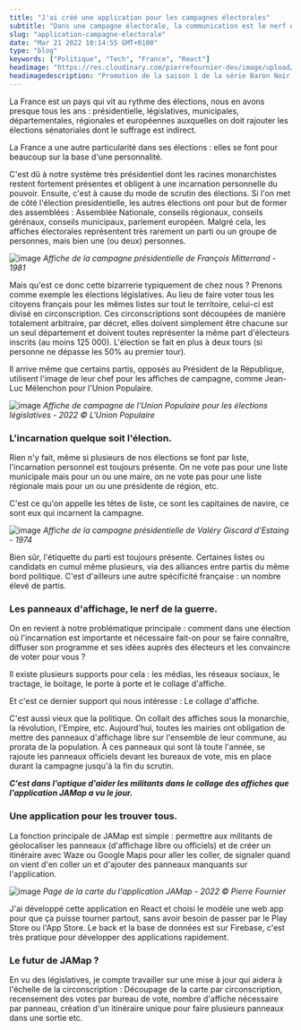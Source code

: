 ```yaml
---
title: "J'ai créé une application pour les campagnes électorales"
subtitle: "Dans une campagne électorale, la communication est le nerf de la guerre. Comment se faire connaitre et rester dans la tête des gens ?"
slug: "application-campagne-electorale"
date: "Mar 21 2022 10:14:55 GMT+0100"
type: "blog"
keywords: ["Politique", "Tech", "France", "React"]
headimage: "https://res.cloudinary.com/pierrefournier-dev/image/upload/v1648036603/blog/maxresdefault_rncdwh.jpg"
headimagedescription: "Promotion de la saison 1 de la série Baron Noir - © Canal+"
---
```


La France est un pays qui vit au rythme des élections, nous en avons presque tous les ans : présidentielle, législatives, municipales, départementales, régionales et européennes auxquelles on doit rajouter les élections sénatoriales dont le suffrage est indirect.

La France a une autre particularité dans ses élections : elles se font pour beaucoup sur la base d'une personnalité. 

C'est dû à notre système très présidentiel dont les racines monarchistes restent fortement présentes et obligent à une incarnation personnelle du pouvoir. Ensuite, c'est à cause du mode de scrutin des élections. Si l'on met de côté l'élection presidentielle, les autres élections ont pour but de former des assemblées : Assemblée Nationale, conseils régionaux, conseils gérénaux, conseils municipaux, parlement européen. Malgré cela, les affiches électorales représentent très rarement un parti ou un groupe de personnes, mais bien une (ou deux) personnes.


![image](https://res.cloudinary.com/pierrefournier-dev/image/upload/v1650468652/blog/h3.10.dos.affiche-mitterrand_ye3d4b.jpg)
*Affiche de la campagne présidentielle de François Mitterrand - 1981*

Mais qu'est ce donc cette bizarrerie typiquement de chez nous ? Prenons comme exemple les élections législatives. Au lieu de faire voter tous les citoyens français pour les mêmes listes sur tout le territoire, celui-ci est divisé en circonscription. Ces circonscriptions sont découpées de manière totalement arbitraire, par décret, elles doivent simplement être chacune sur un seul département et doivent toutes représenter la même part d'électeurs inscrits (au moins 125 000). 
L'élection se fait en plus à deux tours (si personne ne dépasse les 50% au premier tour). 

Il arrive même que certains partis, opposés au Président de la République, utilisent l'image de leur chef pour les affiches de campagne, comme Jean-Luc Mélenchon pour l'Union Populaire.

![image](https://res.cloudinary.com/pierrefournier-dev/image/upload/v1651066395/blog/melenchon-pm_tcqoru.jpg)
*Affiche de campagne de l'Union Populaire pour les élections législatives - 2022 © L'Union Populaire*


### L'incarnation quelque soit l'élection.

Rien n'y fait, même si plusieurs de nos élections se font par liste, l'incarnation personnel est toujours présente. On ne vote pas pour une liste municipale mais pour un ou une maire, on ne vote pas pour une liste régionale mais pour un ou une présidente de région, etc. 

C'est ce qu'on appelle les têtes de liste, ce sont les capitaines de navire, ce sont eux qui incarnent la campagne.

![image](https://res.cloudinary.com/pierrefournier-dev/image/upload/v1650469417/blog/giscard_e6act5.jpg)
*Affiche de la campagne présidentielle de Valéry Giscard d'Estaing - 1974*

Bien sûr, l'étiquette du parti est toujours présente. Certaines listes ou candidats en cumul même plusieurs, via des alliances entre partis du même bord politique. C'est d'ailleurs une autre spécificité française : un nombre élevé de partis. 

### Les panneaux d'affichage, le nerf de la guerre.

On en revient à notre problématique principale : comment dans une élection où l'incarnation est importante et nécessaire fait-on pour se faire connaître, diffuser son programme et ses idées auprès des électeurs et les convaincre de voter pour vous ?

Il existe plusieurs supports pour cela : les médias, les réseaux sociaux, le tractage, le boitage, le porte à porte et le collage d'affiche.

Et c'est ce dernier support qui nous intéresse : Le collage d'affiche.

C'est aussi vieux que la politique. On collait des affiches sous la monarchie, la révolution, l'Empire, etc.
Aujourd'hui, toutes les mairies ont obligation de mettre des panneaux d'affichage libre sur l'ensemble de leur commune, au prorata de la population.
À ces panneaux qui sont là toute l'année, se rajoute les panneaux officiels devant les bureaux de vote, mis en place durant la campagne jusqu'à la fin du scrutin.


***C'est dans l'optique d'aider les militants dans le collage des affiches que l'application JAMap a vu le jour.***

### Une application pour les trouver tous.

La fonction principale de JAMap est simple : permettre aux militants de géolocaliser les panneaux (d'affichage libre ou officiels) et de créer un itinéraire avec Waze ou Google Maps pour aller les coller, de signaler quand on vient d'en coller un et d'ajouter des panneaux manquants sur l'application.

![image](https://res.cloudinary.com/pierrefournier-dev/image/upload/v1651070001/blog/Capture_d_e%CC%81cran_2022-04-27_a%CC%80_16.32.10_vvjgfw.png)
*Page de la carte du l'application JAMap - 2022 © Pierre Fournier*

J'ai développé cette application en React et choisi le modèle une web app pour que ça puisse tourner partout, sans avoir besoin de passer par le Play Store ou l'App Store. Le back et la base de données est sur Firebase, c'est très pratique pour développer des applications rapidement.

### Le futur de JAMap ?

En vu des législatives, je compte travailler sur une mise à jour qui aidera à l'échelle de la circonscription : Découpage de la carte par circonscription, recensement des votes par bureau de vote, nombre d'affiche nécessaire par panneau, création d'un itinéraire unique pour faire plusieurs panneaux dans une sortie etc.

